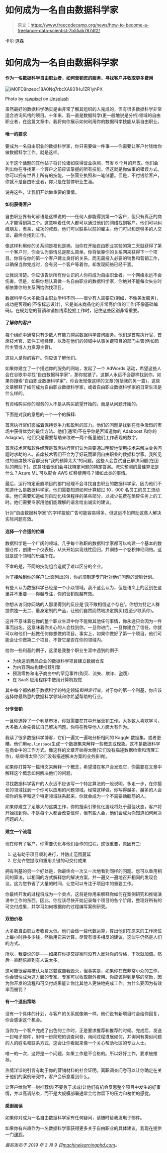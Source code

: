 # 如何成为一名自由数据科学家

> 原文：<https://www.freecodecamp.org/news/how-to-become-a-freelance-data-scientist-7b55ab787df2/>

卡尔·道森

# 如何成为一名自由数据科学家

#### 作为一名数据科学自由职业者，如何营销您的服务、寻找客户并收取更多费用

![iM0FD9nzeoc18A0Nq7rbcXA931Hu1ZR1yhPX](img/c704cc0770e2ba73477682f1af75ed69.png)

Photo by [rawpixel](https://unsplash.com/photos/wY_vRUf8xgM?utm_source=unsplash&utm_medium=referral&utm_content=creditCopyText) on [Unsplash](https://unsplash.com/search/photos/freelance?utm_source=unsplash&utm_medium=referral&utm_content=creditCopyText)

虽然最好的数据科学确实是由非常了解其组织的人完成的，但有很多数据科学非常适合咨询风格的项目。十年来，我一直是数据科学(更一般地说是分析)领域的自由职业者，在这篇文章中，我将向你展示如何利用你的数据科学技能从事自由职业。

#### 唯一的要求

要成为一名自由职业的数据科学家，你只需要做一件事——你需要让客户付钱给你做数据科学工作。就是这样。

关于这个话题的其他帖子将讨论诸如获得营业执照，节省 6 个月的开支。他们会列出你在寻找第一个客户之前应该掌握的所有技能。但这就是你做事的错误方式。你可以拥有世界上所有的技能，一张营业执照和一笔储蓄。但是，不付钱给客户，你就不是自由职业者，你只是在暂停职业生涯。

说完这些，让我们开始做重要的事情。

#### 如何获得客户

自由职业界有句谚语是这样说的——任何人都能得到第一个客户，但只有真正的商人才能得到第二个。这意味着任何人都可以通过他们的网络找到客户。他们可以纠缠朋友，表亲，成功的叔叔。他们可以联系以前的雇主。他们可以和足够多的人交谈，最终会找到工作。

像这样利用你的关系网是福也是祸。当你在开始自由职业实验的第二天就获得了第一个客户时，你会认为事情总是那么简单。你将依靠你的关系网来获得下一个项目。你将与你的第一个客户建立良好的关系，而无需投入必要的销售和营销工作，以确保当你完成时，会有另一个客户等着你。却发现网络已经干涸。

让我说清楚。你应该告诉所有你认识的人你将成为自由职业者。一个网络永远不会伤害。但是，如果你想认真做一名自由职业的数据科学家，你绝对不能每次失业时都依靠你的关系网给你找项目。

数据科学与大多数自由职业学科不同——很少有人需要它(例如，不像美发服务)，成功是客观的(不像标志设计)，它是尚未商品化的非常高价值的工作(不像基础编码)。在规划您的营销和销售线索挖掘工作时，记住这些区别非常重要。

#### 了解你的客户

每个组织中通常只有少数人有能力购买数据科学咨询服务。他们是首席执行官、首席技术官、软件工程经理，以及在他们的领域中从事关键项目的部门主管(例如风险主管或人力资源主管)。

这些人是你的客户。你应该了解他们。

如果你建立了一个描述你的服务的网站，发起了一个 AdWords 活动，希望这些人会在谷歌中寻找“自由数据科学家”，那你就错了。这群人永远不会那样找到你。如果你搜索“自由职业数据科学家”，你会发现像这样的文章(包括我的另一篇)，这些文章解释了如何成为自由职业数据科学家，或者自由职业数据科学家的日常生活是什么样的。

有资格购买你的服务的人不是从购买欲望开始的，而是从问题开始的。

下面是对我的意思的一个**一个**的解释:

首席执行官们面临着保持竞争力和盈利的压力。他们的问题是找到在竞争激烈的市场中获得优势的最佳方法。他们(通常)不在乎你是否知道你的 Adaboost 和你的 Adagrad。他们只是需要帮助来改进一两个衡量他们工作表现的数字。

首席技术官和软件经理是首席执行官们认为需要通过明智地使用技术来解决业务问题时求助的人。首席技术官们不会为了好玩而雇佣自由职业的数据科学家。我所见过的首席技术官都没有“我的预算太大”的问题。这些人会尝试自己解决问题(在团队的帮助下)。这意味着他们会寻找特定问题的特定答案。流失预测的最佳算法是什么？Azure ML 可以配合 AWS 红移使用吗？诸如此类的事情。

最后，运行特定垂直项目的部门经理不会寻找自由职业的数据科学家，因为他们不知道什么是数据科学家。他们需要知道如何计算超过 10，000 名员工的员工流动率。他们需要知道如何自动化核保程序的某些部分，以减少花费在琐碎任务上的工时。他们需要专家用他们能理解的语言给出诚实的建议。

针对“自由数据科学家”的字样投放广告可能容易得多，但这远不如帮助这些人解决实际问题有效。

#### 选择一个合适的位置

数据科学是一个广阔的领域。几乎每个称职的数据科学家都可以构建一个基本的数据仓库，创建一个仪表板，从头开始实现线性回归，并训练一个卷积神经网络。这就是这个领域的乐趣所在。

不幸的是，不同的技能组合造就了难以区分的企业。

为了接触到你的客户(上面列出的)，你必须制定专门针对他们问题的营销计划。

有些人认为数据科学已经是一个小众领域。我不这么认为，但是语义上的区别在这里并不重要——你越专注，你的营销就越有效。

你想从访问你网站的人那里得到的反应是‘我不敢相信这个存在’。你想为特定人群提供独一无二、量身定制的产品，让他们自然而然地决定购买(或至少联系你)。

这并不意味着在你的整个职业生涯中你不能做其他任何事情，你永远只会因为一件事而出名。这意味着你关心的人会找到你。一旦你进门，一旦你建立了信任，你就可以和他们一起做任何你想做的项目。事实上，如果你做好了第一个项目，他们可能会让你做第二个项目，不管它是否在你的领域内。

给你一些利基的例子，这里是我整个职业生涯中遇到的例子:

*   为快速消费品企业的数据科学项目建立数据仓库
*   为内容网站构建推荐引擎
*   预测零售和电子商务中的罕见事件(购买、流失、欺诈、盗窃)
*   在 SaaS 应用程序中使用计算机视觉

其中每个都依赖于数据科学的特定领域*和特定行业*。对于你的第一个利基，你应该选择你最熟悉的数据科学领域和你希望帮助的行业。

#### 分享营销

一旦你选择了一个利基市场，你就需要在其中开展营销工作。大多数人喜欢学习，大多数人会先尝试自己解决问题。你将在教导他人方面大有作为。

我读了很多数据科学博客，它们一遍又一遍地分析相同的 Kaggle 数据集。或者更糟，他们用`np.linspace`生成一个数据集来解释一些概念或现象。这不是数据科学在商业中的工作方式。像这样的文章开始得太晚(它们没有描述数据检索和清理工作)，结束得太早(它们没有描述解决方案的业务影响)。

如果你打算写一篇博文来解释一个概念，希望潜在客户会发现它，你需要在文章中解释这个概念如何解决他们的问题。

寻找数据科学客户的人永远不应该写一个特定算法的一般说明。多走一步，在你擅长的领域找到一个你可以应用的问题领域。经常这样做。你写得越多，越多的人会把你的名字和这个特定领域联系起来，你就会成为一个不需要动脑筋的人。

如果你建立了足够大的这类工作，你的搜索引擎优化游戏将处于最佳状态，客户将开始找到你。不是每个人都会改变信仰，但有些人会，他们会成为你知道如何解决问题的人。

#### 建立一个流程

现在你有了客户，你需要优化与他们合作的过程。这很重要，原因有二:

1.  这有助于项目顺利进行，并防止范围蔓延
2.  它允许您提取和重用关键的可交付成果

拥有利基的另一个好处是，你最终会一次又一次地看到同样的问题。您可以重用相同的算法，以相同的方式解释您的解决方案，并一遍又一遍地召开相同的发现会议。这为您节省了大量的时间，让您可以专注于项目中的重要工作。

你最终开发的过程将成为一个卖点。这将是你用来解释你如何在案例研究和推销演讲中工作的东西。因此，你应该尽快开始记录每个项目的各个阶段，整理好所有的可交付成果，并学习如何根据你的过程编写案例研究。

#### 双倍价格

大多数自由职业者收费太低。他们会做一些代数运算，算出他们在原来的工作岗位上每小时挣多少钱，然后用它来计算。尽管有很多相反的建议，这似乎仍然是人们的方式。

所以，我要说的是——如果在你提交提案时没有人反对你的价格，下次就加倍。然后一直翻倍直到有人说太多。

这可能很容易被认为是贪婪或自我毁灭，但事实是，如果你在做非常小众的工作，你会很快成为这方面的专家。专家可以收取额外费用。你应该得到足够的奖励，因为你开发的流程和可交付成果能让你比其他人更快地完成工作。为什么要因为有效率而被罚？

#### 有一个退出策略

没有一个具体的计划，与客户的关系就像熵一样。他们说有新项目时会给你回复，你会感谢这个机会。

当你为一个客户完成了出色的工作时，正是要求推荐和推荐的时候。完成后，发送一封电子邮件，附带一份简短的调查问卷，询问过程进展如何，并询问有类似问题的人的姓名和联系方式，这会让你看起来像一个关心帮助社区的专业人士。

唯一的一次，这将是一个问题，如果工作是不合格的。所以好好工作，要求被推荐。

热情洋溢的引言有助于你的营销材料的社会证明。离职调查问卷可以让你确定在关于他们的案例研究中，客户会乐意看到什么。

让客户给你写一封推荐信(不要急于求成)让他们有机会反思整个项目中发生的好事情，并以高调结束，而不是大规模部署通常会给你留下的压力和匆忙的感觉。

#### 感谢阅读

如果你对成为一名自由数据科学家有任何疑问，请随时给我发电子邮件。

如果你有兴趣作为一名数据科学家获得更多关于自由职业的具体建议，我现在提供一门[课程](https://machine-learning-phd.teachable.com/p/the-business-of-data-science)。

*最初发布于 2019 年 3 月 9 日[machinelearningphd.com](https://machinelearningphd.com/how-to-freelance-data-scientist/)。*